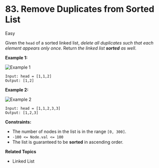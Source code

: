 # 83. Remove Duplicates from Sorted List

Easy

Given the `head` of a sorted linked list, *delete all duplicates such that each element appears only once*. Return *the linked list **sorted** as well*.

 

**Example 1:**

![Example 1](https://assets.leetcode.com/uploads/2021/01/04/list1.jpg)
```
Input: head = [1,1,2]
Output: [1,2]
```
**Example 2:**

![Example 2](https://assets.leetcode.com/uploads/2021/01/04/list2.jpg)
```
Input: head = [1,1,2,3,3]
Output: [1,2,3]
``` 

**Constraints:**

- The number of nodes in the list is in the range `[0, 300]`.
- `-100 <= Node.val <= 100`
- The list is guaranteed to be **sorted** in ascending order.

**Related Topics**
- Linked List
